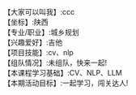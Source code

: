 【大家可以叫我】:ccc   
【坐标】:陕西    
【专业/职业】:城乡规划   
【兴趣爱好】:吉他    
【项目技能】:cv、nlp   
【组队情况】:未组队，快来一起!   
【本课程学习基础】:CV、NLP、LLM   
【本期活动目标】:一起学习，闯关达人!   